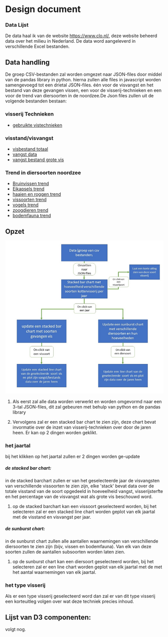 # Design document

### Data Lijst
De data haal ik van de website https://www.clo.nl/, deze website beheerd data over het milieu in Nederland. De data word aangeleverd in verschillende Excel bestanden.

## Data handling
De groep CSV-bestanden zal worden omgezet naar JSON-files door middel van de pandas library in python. hierna zullen alle files in javascript worden samengevoegd tot een drietal JSON-files. één voor de visvangst en het bestand van deze gevangen vissen, een voor de visserij-technieken en een voor de trend van diersoorten in de noordzee.De Json files zullen uit de volgende bestanden bestaan:

### visserij Technieken
 * [gebruikte vistechnieken](Data/visTechnieken.csv)

### visstand/visvangst
* [visbestand totaal](Data/visBestand.csv)
* [vangst data](Data/visVangst.csv)
* [vangst bestand grote vis](Data/groteVis.csv)

### Trend in diersoorten noordzee
* [Bruinvissen trend](Data/Bruinvissen.csv)
* [Eikapsels trend](Data/Eikapsels.csv)
* [haaien en roggen trend](Data/haaiRog.csv)
* [vissoorten trend](Data/vissenTrend.csv)
* [vogels trend](Data/vogels.csv)
* [zoogdieren trend](Data/zoogdieren.csv)
* [bodemfauna trend](Data/bodemFauna.csv)

## Opzet
![Diagram](/images/diagram.png)

1. Als eerst zal alle data worden verwerkt en worden omgevormd naar een 3-tal JSON-files, dit zal gebeuren met behulp van python en de pandas library

1. Vervolgens zal er een stacked bar chart te zien zijn, deze chart bevat invormatie over de inzet van visserij-technieken over door de jaren heen. Er kan op 2 dingen worden geklikt.

### het jaartal
bij het klikken op het jaartal zullen er 2 dingen worden ge-update

##### de stacked bar chart:
in de stacked barchart zullen er van het geselecteerde jaar de visvangsten van verschillende vissoorten te zien zijn, elke 'stack' bevat data over de totale visstand van de soort opgedeeld in hoeveelheid vangst, visserijsterfte en het percentage van de visvangst wat als grote vis beschouwd word.

  1. op de stacked barchart kan een vissoort geselecteerd worden, bij het selecteren zal er een stacked line chart worden geplot van elk jaartal met de visstand en visvangst per jaar.

##### de sunburst chart:
in de sunburst chart zullen alle aantallen waarnemingen van verschillende diersoorten te zien zijn (bijv, vissen en bodemfauna). Van elk van deze soorten zullen de aantallen subsoorten worden laten zien.

  1. op de sunburst chart kan een diersoort geselecteerd worden, bij het selecteren zal er een line chart worden geplot van elk jaartal met de met het aantal waarnemingen van elk jaartal.


### het type visserij
Als er een type visserij geselecteerd word dan zal er van dit type visserij een korteuitleg volgen over wat deze techniek precies inhoud.


## Lijst van D3 componenten:
volgt nog.
